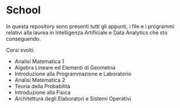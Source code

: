 # School

In questa repository sono presenti tutti gli appunti, i file e i programmi relativi alla laurea in Intelligenza Artificiale e Data Analytics che sto conseguendo.

Corsi svolti:

- Analisi Matematica 1
- Algebra Lineare ed Elementi di Geometria
- Introduzione alla Programmazione e Laboratorio
- Analisi Matematica 2
- Teoria della Probabilità
- Introduzione alla Fisica
- Architettura degli Elaboratori e Sistemi Operativi
